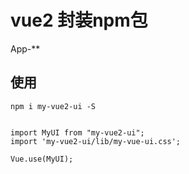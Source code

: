 # vue2 封装npm包
App-**

## 使用

```
npm i my-vue2-ui -S


import MyUI from "my-vue2-ui";
import 'my-vue2-ui/lib/my-vue-ui.css';

Vue.use(MyUI);

```
